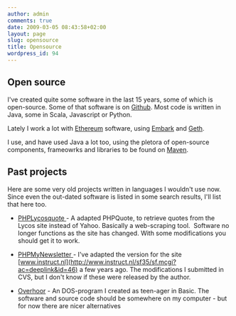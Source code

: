 ```yaml
---
author: admin
comments: true
date: 2009-03-05 08:43:58+02:00
layout: page
slug: opensource
title: Opensource
wordpress_id: 94
---
```

## Open source
I've created quite some software in the last 15 years, some of which is open-source. Some of that software is on [Github](https://github.com/gerbrand/). Most code is written in Java, some in Scala, Javascript or Python.

Lately I work a lot with [Ethereum](https://www.ethereum.org/) software, using [Embark](https://github.com/iurimatias/embark-framework) and [Geth](https://github.com/ethereum/go-ethereum/wiki/geth).

I use, and have used Java a lot too, using the pletora of open-source components, frameowrks and libraries to be found on [Maven](http://search.maven.org/).

## Past projects

Here are some very old projects written in languages I wouldn't use now. Since even the out-dated software is listed in some search results, I'll list that here too.

  * [PHPLycosquote ](https://sourceforge.net/projects/freshmeat_phplycosquote/)- A adapted PHPQuote, to retrieve quotes from the Lycos site instead of Yahoo. Basically a web-scraping tool.  Software no longer functions as the site has changed. With some modifications you should get it to work.

  * [PHPMyNewsletter ](https://sourceforge.net/projects/freshmeat_phpmynewsletter/)- I've adapted the version for the site [www.instruct.nl](http://www.instruct.nl/sf35/sf.mcgi?ac=deeplink&id=46) a few years ago. The modifications I submitted in CVS, but I don't know if these were released by the author.

  * [Overhoor](/oldsite/opensource/overhoor.zip) - An DOS-program I created as teen-ager in Basic. The software and source code should be somewhere on my computer - but for now there are nicer alternatives

